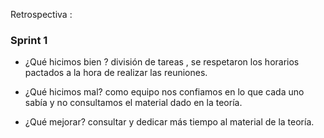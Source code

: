 Retrospectiva :

### Sprint 1

- ¿Qué hicimos bien ? división de tareas , se respetaron los horarios pactados a la hora de realizar las reuniones.

- ¿Qué hicimos mal? como equipo nos confiamos en lo que cada uno sabía y no consultamos el material dado en la teoría.

- ¿Qué mejorar? consultar y dedicar más tiempo al material de la teoría.
